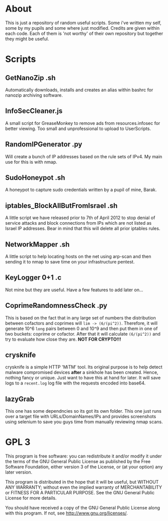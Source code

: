 About
======
This is just a repository of random useful scripts. Some i've written my self, some by my pupils and some where just modified. Credits are given within each code. Each of them is 'not worthy' of their own repository but together they might be useful.

Scripts
==========

## GetNanoZip .sh
Automatically downloads, installs and creates an alias within bashrc for nanozip archiving software.

## InfoSecCleaner.js
A small script for GreaseMonkey to remove ads from resources.infosec for better viewing. Too small and unprofessional to upload to UserScripts.

## RandomIPGenerator .py
Will create a bunch of IP addresses based on the rule sets of IPv4. My main use for this is with nmap.

## SudoHoneypot .sh
A honeypot to capture sudo credentials written by a pupil of mine, Barak.

## iptables_BlockAllButFromIsrael .sh
A little script we have released prior to 7th of April 2012 to stop denial of service attacks and block connections from IPs which are not listed as Israel IP addresses. Bear in mind that this will delete all prior iptables rules.

## NetworkMapper .sh
A little script to help locating hosts on the net using arp-scan and then sending it to nmap to save time on your infrastructure pentest.

## KeyLogger 0+1 .c
Not mine but they are useful. Have a few features to add later on...

## CoprimeRandomnessCheck .py
This is based on the fact that in any large set of numbers the distribution between cofactors and coprimes will `lim -> (6/(pi^2))`. Therefore, it will generate 10^6 `long` pairs between 0 and 10^9 and then put them in one of two buckets: coprime or cofactor. After that it will calculate `(6/(pi^2))` and try to evaluate how close they are. **NOT FOR CRYPTO!!!**

## crysknife
crysknife is a simple HTTP 'MiTM' tool. Its original purpose is to help detect malware compromised devices **after** a sinkhole has been created. Hence, nothing fancy or unique. Just want to have this at hand for later. It will save logs to a `recent.log` log file with the requests encoded into base64.

## lazyGrab
This one has some dependncies so its got its own folder. This one just runs over a target file with URLs/DomainNames/IPs and provides screenshots using selenium to save you guys time from manually reviewing nmap scans. 


GPL 3
======
This program is free software: you can redistribute it and/or modify
it under the terms of the GNU General Public License as published by
the Free Software Foundation, either version 3 of the License, or
(at your option) any later version.

This program is distributed in the hope that it will be useful,
but WITHOUT ANY WARRANTY; without even the implied warranty of
MERCHANTABILITY or FITNESS FOR A PARTICULAR PURPOSE.  See the
GNU General Public License for more details.

You should have received a copy of the GNU General Public License
along with this program.  If not, see <http://www.gnu.org/licenses/>.
